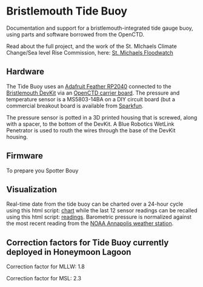 # Bristlemouth Tide Buoy
Documentation and support for a bristlemouth-integrated tide gauge buoy, using parts and software borrowed from the OpenCTD. 

Read about the full project, and the work of the St. MIchaels Climate Change/Sea level Rise Commission, here: [St. Michaels Floodwatch](https://www.stmichaelsfloodwatch.com/)

## Hardware

The Tide Buoy uses an [Adafruit Feather RP2040](https://www.adafruit.com/product/4884) connected to the [Bristlemouth DevKit](https://www.bristlemouth.org/pioneer) via an [OpenCTD carrier board](https://oceanographyforeveryone.bigcartel.com/product/openctd-rev-7c-custom-carrier-board). The pressure and temperature sensor is a MS5803-14BA on a DIY circuit board (but a commercial breakout board is available from [Sparkfun](https://www.sparkfun.com/sparkfun-pressure-sensor-breakout-ms5803-14ba.html). 

The pressure sensor is potted in a 3D printed housing that is screwed, along with a spacer, to the bottom of the DevKit. A Blue Robotics WetLink Penetrator is used to routh the wires through the base of the DevKit housing. 

## Firmware

To prepare you Spotter Bouy 

## Visualization

Real-time date from the tide buoy can be charted over a 24-hour cycle using this html script: [chart](https://oceanographyforeveryone.github.io/tidebuoy/chart) while the last 12 sensor readings can be recalled using this html script: [readings](https://oceanographyforeveryone.github.io/tidebuoy/readings.html). Barometric pressure is normalized against the most recent reading from the [NOAA Annapolis weather station](https://tidesandcurrents.noaa.gov/stationhome.html?id=8575512).  

## Correction factors for Tide Buoy currently deployed in Honeymoon Lagoon

Correction factor for MLLW: 1.8

Correction factor for MSL: 2.3
